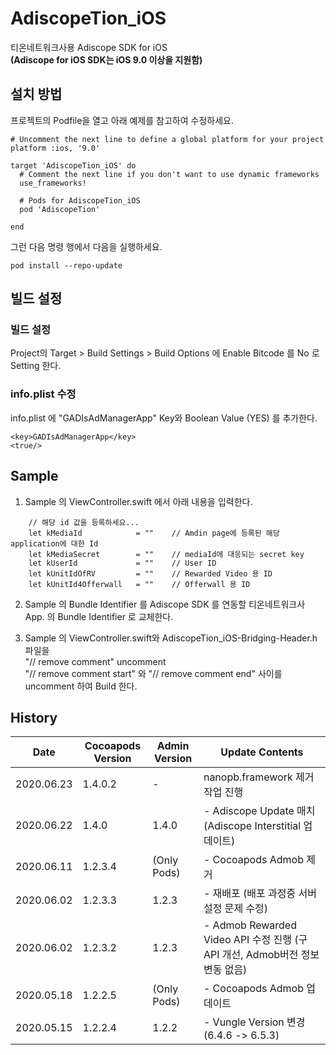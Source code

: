 # AdiscopeTion_iOS
티온네트워크사용 Adiscope SDK for iOS   
__(Adiscope for iOS SDK는 iOS 9.0 이상을 지원함)__   

## 설치 방법
프로젝트의 Podfile을 열고 아래 예제를 참고하여 수정하세요.   

```
# Uncomment the next line to define a global platform for your project
platform :ios, '9.0'

target 'AdiscopeTion_iOS' do
  # Comment the next line if you don't want to use dynamic frameworks
  use_frameworks!

  # Pods for AdiscopeTion_iOS
  pod 'AdiscopeTion'

end
```

그런 다음 명령 행에서 다음을 실행하세요.    

```
pod install --repo-update  
```

## 빌드 설정
### 빌드 설정   
Project의 Target > Build Settings > Build Options 에 Enable Bitcode 를 No 로 Setting 한다. 
    
### info.plist 수정   
info.plist 에 "GADIsAdManagerApp" Key와 Boolean Value (YES) 를 추가한다.   

```
<key>GADIsAdManagerApp</key>
<true/>
```

## Sample
1. Sample 의 ViewController.swift 에서 아래 내용을 입력한다.    

```
    // 해당 id 값을 등록하세요...
    let kMediaId            = ""    // Amdin page에 등록된 해당 application에 대한 Id
    let kMediaSecret        = ""    // mediaId에 대응되는 secret key
    let kUserId             = ""    // User ID
    let kUnitIdOfRV         = ""    // Rewarded Video 용 ID
    let kUnitId4Offerwall   = ""    // Offerwall 용 ID
```
2. Sample 의 Bundle Identifier 를 Adiscope SDK 를 연동할 티온네트워크사 App. 의 Bundle Identifier 로 교체한다.

3. Sample 의 ViewController.swift와 AdiscopeTion_iOS-Bridging-Header.h 파일을  
"// remove comment" uncomment  
"// remove comment start" 와 "// remove comment end" 사이를 uncomment 하여 Build 한다.



## History

| Date |Cocoapods Version | Admin Version | Update Contents |
| --- | ----------------- | ------------- | --------------- |
| 2020.06.23 | 1.4.0.2        | - | nanopb.framework 제거작업 진행 |
| 2020.06.22 | 1.4.0         | 1.4.0    | - Adiscope Update 매치 (Adiscope Interstitial 업데이트) |
| 2020.06.11 | 1.2.3.4           | (Only Pods)         | - Cocoapods Admob 제거 |
| 2020.06.02 | 1.2.3.3           | 1.2.3         | - 재배포 (배포 과정중 서버 설정 문제 수정) |
| 2020.06.02 | 1.2.3.2           | 1.2.3         |    - Admob Rewarded Video API 수정 진행 (구 API 개선, Admob버전 정보 변동 없음)    |
| 2020.05.18 | 1.2.2.5           | (Only Pods) |    - Cocoapods Admob 업데이트    |
| 2020.05.15 | 1.2.2.4    | 1.2.2    |    - Vungle Version 변경 (6.4.6 -> 6.5.3)    |


